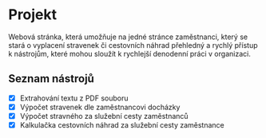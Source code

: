 # Projekt
Webová stránka, která umožňuje na jedné stránce zaměstnanci, který se stará 
o vyplacení stravenek či cestovních náhrad přehledný a rychlý přístup k nástrojům, které mohou sloužít k rychlejší denodenní práci v organizaci.
## Seznam nástrojů

- [x] Extrahování textu z PDF souboru
- [x] Výpočet stravenek dle zaměstnancovi docházky
- [x] Výpočet stravného za služební cesty zaměstnanců
- [x] Kalkulačka cestovních náhrad za služební cesty zaměstnance